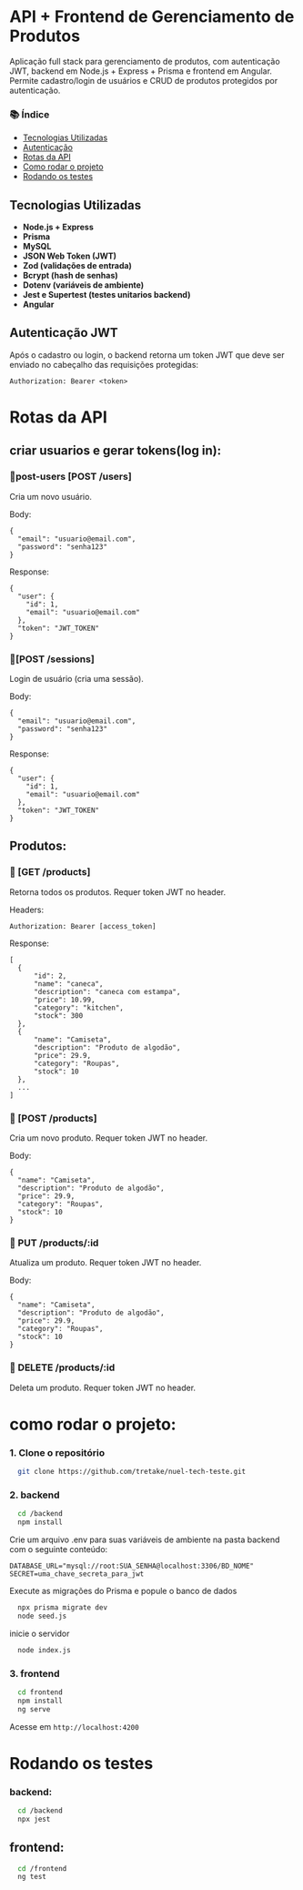 # API + Frontend de Gerenciamento de Produtos

Aplicação full stack para gerenciamento de produtos, com autenticação JWT, backend em Node.js + Express + Prisma e frontend em Angular. Permite cadastro/login de usuários e CRUD de produtos protegidos por autenticação.

### 📚 Índice

- [ Tecnologias Utilizadas](#tecnologias-utilizadas)
- [ Autenticação](#autenticacao-jwt)
- [ Rotas da API](#rotas-da-api)
- [ Como rodar o projeto](#como-rodar-o-projeto)
- [ Rodando os testes](#rodando-os-testes)

## Tecnologias Utilizadas

- **Node.js + Express**
- **Prisma**
- **MySQL**
- **JSON Web Token (JWT)**
- **Zod (validações de entrada)**
- **Bcrypt (hash de senhas)**
- **Dotenv (variáveis de ambiente)**
- **Jest e Supertest (testes unitarios backend)**
- **Angular**

## Autenticação JWT

Após o cadastro ou login, o backend retorna um token JWT que deve ser enviado no cabeçalho das requisições protegidas:

```
Authorization: Bearer <token>
```

# Rotas da API

## criar usuarios e gerar tokens(log in):

### 🔸post-users [POST /users]

Cria um novo usuário.

Body:

    {
      "email": "usuario@email.com",
      "password": "senha123"
    }

Response:

    {
      "user": {
        "id": 1,
        "email": "usuario@email.com"
      },
      "token": "JWT_TOKEN"
    }

### 🔸[POST /sessions]

Login de usuário (cria uma sessão).

Body:

    {
      "email": "usuario@email.com",
      "password": "senha123"
    }

Response:

    {
      "user": {
        "id": 1,
        "email": "usuario@email.com"
      },
      "token": "JWT_TOKEN"
    }

## Produtos:

### 🔸 [GET /products]

Retorna todos os produtos.
Requer token JWT no header.

Headers:

    Authorization: Bearer [access_token]

Response:

    [
      {
          "id": 2,
          "name": "caneca",
          "description": "caneca com estampa",
          "price": 10.99,
          "category": "kitchen",
          "stock": 300
      },
      {
          "name": "Camiseta",
          "description": "Produto de algodão",
          "price": 29.9,
          "category": "Roupas",
          "stock": 10
      },
      ...
    ]

### 🔸 [POST /products]

Cria um novo produto. Requer token JWT no header.

Body:

    {
      "name": "Camiseta",
      "description": "Produto de algodão",
      "price": 29.9,
      "category": "Roupas",
      "stock": 10
    }

### 🔸 PUT /products/:id

Atualiza um produto. Requer token JWT no header.

Body:

    {
      "name": "Camiseta",
      "description": "Produto de algodão",
      "price": 29.9,
      "category": "Roupas",
      "stock": 10
    }

### 🔸 DELETE /products/:id

Deleta um produto. Requer token JWT no header.

# como rodar o projeto:

### 1. Clone o repositório

```bash
  git clone https://github.com/tretake/nuel-tech-teste.git
```

### 2. backend

```bash
  cd /backend
  npm install
```

Crie um arquivo .env para suas variáveis de ambiente na pasta backend com o seguinte conteúdo:

```
DATABASE_URL="mysql://root:SUA_SENHA@localhost:3306/BD_NOME"
SECRET=uma_chave_secreta_para_jwt
```

Execute as migrações do Prisma e popule o banco de dados

```bash
  npx prisma migrate dev
  node seed.js
```

inicie o servidor

```bash
  node index.js
```

### 3. frontend

```bash
  cd frontend
  npm install
  ng serve
```

Acesse em `http://localhost:4200`

# Rodando os testes

### backend:

```bash
  cd /backend
  npx jest
```

## frontend:

```bash
  cd /frontend
  ng test
```
